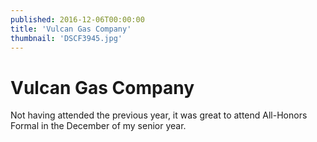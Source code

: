 ```yaml
---
published: 2016-12-06T00:00:00
title: 'Vulcan Gas Company'
thumbnail: 'DSCF3945.jpg'
---
```

# Vulcan Gas Company

Not having attended the previous year, it was great to attend All-Honors Formal in the December of my senior year.
